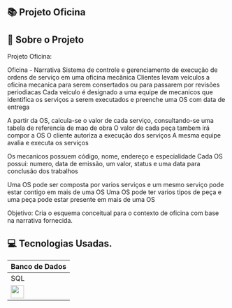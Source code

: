 ## 📚  Projeto Oficina



## 📕 Sobre o Projeto

Projeto Oficina:

Oficina - Narrativa
Sistema de controle e gerenciamento de execução de ordens de serviço em uma oficina mecânica
Clientes levam veículos a oficina mecanica para serem consertados ou para passarem por revisões periodiacas
Cada veiculo é designado a uma equipe de mecanicos que identifica os serviços a serem executados e preenche uma OS com data de entrega

A partir da OS, calcula-se o valor de cada serviço, consultando-se uma tabela de referencia de mao de obra
O valor de cada peça tambem irá compor a OS
O cliente autoriza a execução dos serviços
A mesma equipe avalia e executa os serviços

Os mecanicos possuem código, nome, endereço e especialidade
Cada OS possui: numero, data de emissão, um valor, status e uma data para conclusão dos trabalhos

Uma OS pode ser composta por varios serviços e um mesmo serviço pode estar contigo em mais de uma OS
Uma OS pode ter varios tipos de peça e uma peça pode estar presente em mais de uma OS

Objetivo: Cria o esquema conceitual para o contexto de oficina com base na narrativa fornecida.


## 💻 Tecnologias Usadas.


| Banco de Dados | 
|-------|
| SQL | 
|<img src="https://cdn.jsdelivr.net/gh/devicons/devicon@latest/icons/azuresqldatabase/azuresqldatabase-original.svg" width="30" height="30" /> | 



